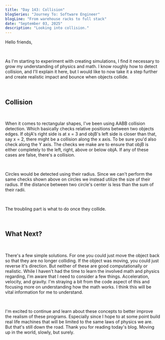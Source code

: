 ```yaml
---
title: "Day 143: Collision"
blogSeries: "Journey To: Software Engineer"
blogLine: "From warehouse racks to full stack"
date: "September 03, 2025"
description: "Looking into collision."
---
```


Hello friends,

<br>

As I'm starting to experiment with creating simulations, I find it necessary to grow my understanding of physics and math. I know roughly how to detect collision, and I'll explain it here, but I would like to now take it a step further and create realistic impact and bounce when objects collide.

<br>

## Collision

<br>

When it comes to rectangular shapes, I've been using AABB collision detection. Which basically checks relative positions between two objects edges. If objA's right side is at x = 3 and objB's left side is closer than that, say x = 2, there might be a collision along the x axis. To be sure you'd also check along the Y axis. The checks we make are to ensure that objB is either completely to the left, right, above or below objA. If any of these cases are false, there's a collision.

<br>

Circles would be detected using their radius. Since we can't perform the same checks shown above on circles we instead utilize the size of their radius. If the distance between two circle's center is less than the sum of their radii.

<br>

The troubling part is what to do once they collide.

<br>

## What Next?

<br>

There's a few simple solutions. For one you could just move the object back so that they are no longer colliding. If the object was moving, you could just reverse it's direction. But neither of these are good computationally or realistic. While I haven't had the time to learn the involved math and physics regarding, I'm aware that I need to consider a few things. Acceleration, velocity, and gravity. I'm straying a bit from the code aspect of this and focusing more on understanding how the math works. I think this will be vital information for me to understand. 

<br>

I'm excited to continue and learn about these concepts to better improve the realism of these programs. Especially since I hope to at some point build real life machines that will be limited to the same laws of physics we are. But that's still down the road. Thank you for reading today's blog. Moving up in the world, slowly, but surely.